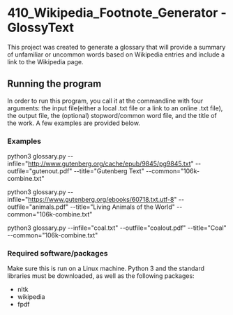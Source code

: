 # 410_Wikipedia_Footnote_Generator - GlossyText
This project was created to generate a glossary that will provide a summary of unfamiliar or uncommon words based on Wikipedia entries and include a link to the Wikipedia page.

## Running the program
In order to run this program, you call it at the commandline with four arguments: the input file(either a local .txt file or a link to an online .txt file), the output file, the (optional) stopword/common word file, and the title of the work. A few examples are provided below.

### Examples
python3 glossary.py --infile="http://www.gutenberg.org/cache/epub/9845/pg9845.txt" --outfile="gutenout.pdf" --title="Gutenberg Text" --common="106k-combine.txt"

python3 glossary.py --infile="https://www.gutenberg.org/ebooks/60718.txt.utf-8" --outfile="animals.pdf" --title="Living Animals of the World" --common="106k-combine.txt"

python3 glossary.py --infile="coal.txt" --outfile="coalout.pdf" --title="Coal" --common="106k-combine.txt"

### Required software/packages
Make sure this is run on a Linux machine.
Python 3 and the standard libraries must be downloaded, as well as the following packages:
- nltk
- wikipedia
- fpdf
